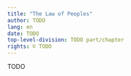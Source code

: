 ```yaml
---
title: "The Law of Peoples"
author: TODO
lang: en
date: TODO
top-level-division: TODO part/chapter
rights: © TODO
---
```


TODO

